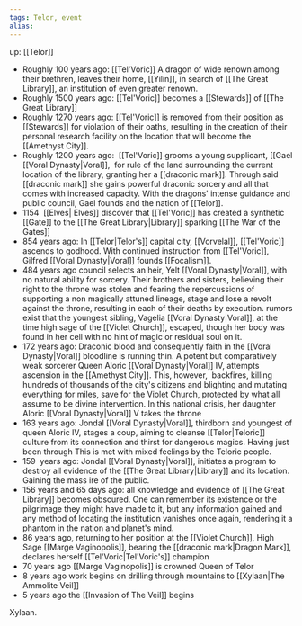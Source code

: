 ```yaml
---
tags: Telor, event
alias: 
---
```

up:  [[Telor]]

- Roughly 100 years ago: [[Tel'Voric]] A dragon of wide renown among their brethren, leaves their home, [[Yilin]], in search of [[The Great Library]], an institution of even greater renown. 
-  Roughly 1500 years ago: [[Tel'Voric]] becomes a [[Stewards]] of [[The Great Library]]
-  Roughly 1270 years ago: [[Tel'Voric]] is removed from their position as [[Stewards]] for violation of their oaths, resulting in the creation of their personal research facility on the location that will become the [[Amethyst City]].
-  Roughly 1200 years ago:  [[Tel'Voric]] grooms a young supplicant, [[Gael [[Voral Dynasty|Voral]],  for rule of the land surrounding the current location of the library, granting her a [[draconic mark]]. Through said [[draconic mark]] she gains powerful draconic sorcery and all that comes with increased capacity. With the dragons' intense guidance and public council, Gael founds and the nation of [[Telor]]. 
-   1154  [[Elves| Elves]] discover that [[Tel'Voric]] has created a synthetic [[Gate]] to the [[The Great Library|Library]]  sparking [[The War of the Gates]]
-   854 years ago: In [[Telor|Telor's]] capital city, [[Vorvelal]], [[Tel'Voric]] ascends to godhood. With continued instruction from [[Tel'Voric]], Gilfred [[Voral Dynasty|Voral]] founds [[Focalism]].
-   484 years ago council selects an heir, Yelt [[Voral Dynasty|Voral]], with no natural ability for sorcery. Their brothers and sisters, believing their right to the throne was stolen and fearing the repercussions of supporting a non magically attuned lineage, stage and lose a revolt against the throne, resulting in each of their deaths by execution. rumors exist that the youngest sibling, Vagelia [[Voral Dynasty|Voral]], at the time high sage of the [[Violet Church]], escaped, though her body was found in her cell with no hint of magic or residual soul on it. 
-   172 years ago: Draconic blood and consequently faith in the [[Voral Dynasty|Voral]] bloodline is running thin. A potent but comparatively weak sorcerer Queen Aloric [[Voral Dynasty|Voral]] IV, attempts ascension in the [[Amethyst City]]. This, however,  backfires, killing hundreds of thousands of the city's citizens and blighting and mutating everything for miles, save for the Violet Church, protected by what all assume to be divine intervention. In this national crisis, her daughter Aloric [[Voral Dynasty|Voral]] V takes the throne 
- 163 years ago: Jondal [[Voral Dynasty|Voral]], thirdborn and youngest of queen Aloric IV, stages a coup, aiming to cleanse [[Telor|Teloric]] culture from its connection and thirst for dangerous magics. Having just been through This is met with mixed feelings by the Teloric people.
-  159  years ago: Jondal [[Voral Dynasty|Voral]], initiates a program to destroy all evidence of the [[The Great Library|Library]] and its location. Gaining the mass ire of the public.
-   156 years and 65 days ago: all knowledge and evidence of [[The Great Library]] becomes obscured. One can remember its existence or the pilgrimage they might have made to it, but any information gained and any method of locating the institution vanishes once again, rendering it a phantom in the nation and planet's mind. 
-   86 years ago, returning to her position at the [[Violet Church]], High Sage [[Marge Vaginopolis]], bearing the [[draconic mark|Dragon Mark]], declares herself [[Tel'Voric|Tel'Voric's]] champion
-   70 years ago [[Marge Vaginopolis]] is crowned Queen of Telor
-   8 years ago work begins on drilling through mountains to [[Xylaan|The Ammolite Veil]]
-   5 years ago the [[Invasion of The Veil]] begins






Xylaan. 